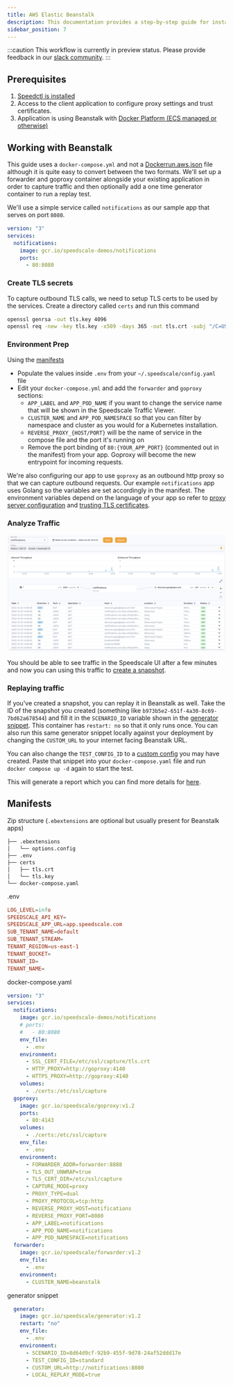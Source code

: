 ```yaml
---
title: AWS Elastic Beanstalk
description: This documentation provides a step-by-step guide for installing Speedscale on AWS Elastic Beanstalk, focusing on configuration and deployment best practices. It ensures seamless integration and optimal performance for applications running in the cloud environment.
sidebar_position: 7
---
```


:::caution
This workflow is currently in preview status. Please provide feedback in our [slack community](https://slack.speedscale.com).
:::

## Prerequisites

1. [Speedctl is installed](../../quick-start.md)
1. Access to the client application to configure proxy settings and trust certificates.
1. Application is using Beanstalk with [Docker Platform (ECS managed or otherwise)](https://docs.aws.amazon.com/elasticbeanstalk/latest/dg/create_deploy_docker.html)


## Working with Beanstalk

This guide uses a `docker-compose.yml` and not a [Dockerrun.aws.json](https://docs.aws.amazon.com/elasticbeanstalk/latest/dg/create_deploy_docker_v2config.html#create_deploy_docker_v2config_dockerrun) file although it is quite easy to convert between the two formats. We'll set up a forwarder and goproxy container alongside your existing application in order to capture traffic and then optionally add a one time generator container to run a replay test.

We'll use a simple service called `notifications` as our sample app that serves on port `8080`.

```yaml
version: "3"
services:
  notifications:
    image: gcr.io/speedscale-demos/notifications
    ports:
      - 80:8080
```

### Create TLS secrets

To capture outbound TLS calls, we need to setup TLS certs to be used by the services. Create a directory called `certs` and run this command

```bash
openssl genrsa -out tls.key 4096
openssl req -new -key tls.key -x509 -days 365 -out tls.crt -subj "/C=US/ST=Georgia/L=Atlanta/O=Speedscale/CN=speedscale.com"
```

### Environment Prep

Using the [manifests](#manifests)

- Populate the values inside `.env` from your `~/.speedscale/config.yaml` file
- Edit your `docker-compose.yml` and add the `forwarder` and `goproxy` sections:
    - `APP_LABEL` and `APP_POD_NAME`  if you want to change the service name that will be shown in the Speedscale Traffic Viewer.
    - `CLUSTER_NAME` and `APP_POD_NAMESPACE` so that you can filter by namespace and cluster as you would for a Kubernetes installation.
    - `REVERSE_PROXY_{HOST/PORT}` will be the name of service in the compose file and the port it's running on
    - Remove the port binding of `80:{YOUR_APP_PORT}` (commented out in the manifest) from your app. Goproxy will become the new entrypoint for incoming requests.

We're also configuring our app to use `goproxy` as an outbound http proxy so that we can capture outbound requests. Our example `notifications` app uses Golang so the variables are set accordingly in the manifest. The environment variables depend on the language of your app so refer to [proxy server configuration](/setup/sidecar/proxy-modes/#configuring-your-application-proxy-server)
and [trusting TLS certificates](/setup/sidecar/tls/#trusting-tls-certificates).

### Analyze Traffic

![Traffic](./beanstalk/traffic.png)

You should be able to see traffic in the Speedscale UI after a few minutes and now you can using this traffic to [create a snapshot](../../guides/creating-a-snapshot.md).

### Replaying traffic

If you've created a snapshot, you can replay it in Beanstalk as well. Take the ID of the snapshot you created (something like `b973b5e2-651f-4a30-8c69-7bd62a678544`) and fill it in the `SCENARIO_ID` variable shown in the [generator snippet](#manifests). This container has `restart: no` so that it only runs once. You can also run this same generator snippet locally against your deployment by changing the `CUSTOM_URL` to your internet facing Beanstalk URL.

You can also change the `TEST_CONFIG_ID` to a [custom config](../../reference/configuration/README.md) you may have created. Paste that snippet into your `docker-compose.yaml` file and run `docker compose up -d` again to start the test.

This will generate a report which you can find more details for [here](../../guides/reports/README.md).

## Manifests
Zip structure (`.ebextensions` are optional but usually present for Beanstalk apps)
```
├── .ebextensions
│   └── options.config
├── .env
├── certs
│   ├── tls.crt
│   └── tls.key
└── docker-compose.yaml
```

.env
```conf
LOG_LEVEL=info
SPEEDSCALE_API_KEY=
SPEEDSCALE_APP_URL=app.speedscale.com
SUB_TENANT_NAME=default
SUB_TENANT_STREAM=
TENANT_REGION=us-east-1
TENANT_BUCKET=
TENANT_ID=
TENANT_NAME=
```

docker-compose.yaml
```yaml
version: "3"
services:
  notifications:
    image: gcr.io/speedscale-demos/notifications
    # ports:
    #   - 80:8080
    env_file:
      - .env
    environment:
      - SSL_CERT_FILE=/etc/ssl/capture/tls.crt
      - HTTP_PROXY=http://goproxy:4140
      - HTTPS_PROXY=http://goproxy:4140
    volumes:
      - ./certs:/etc/ssl/capture
  goproxy:
    image: gcr.io/speedscale/goproxy:v1.2
    ports:
      - 80:4143
    volumes:
      - ./certs:/etc/ssl/capture
    env_file:
      - .env
    environment:
      - FORWARDER_ADDR=forwarder:8888
      - TLS_OUT_UNWRAP=true
      - TLS_CERT_DIR=/etc/ssl/capture
      - CAPTURE_MODE=proxy
      - PROXY_TYPE=dual
      - PROXY_PROTOCOL=tcp:http
      - REVERSE_PROXY_HOST=notifications
      - REVERSE_PROXY_PORT=8080
      - APP_LABEL=notifications
      - APP_POD_NAME=notifications
      - APP_POD_NAMESPACE=notifications
  forwarder:
    image: gcr.io/speedscale/forwarder:v1.2
    env_file:
      - .env
    environment:
      - CLUSTER_NAME=beanstalk
```

generator snippet
```yaml
  generator:
    image: gcr.io/speedscale/generator:v1.2
    restart: "no"
    env_file:
      - .env
    environment:
      - SCENARIO_ID=8d64d9cf-92b9-455f-9d78-24af52ddd17e
      - TEST_CONFIG_ID=standard
      - CUSTOM_URL=http://notifications:8080
      - LOCAL_REPLAY_MODE=true
```
